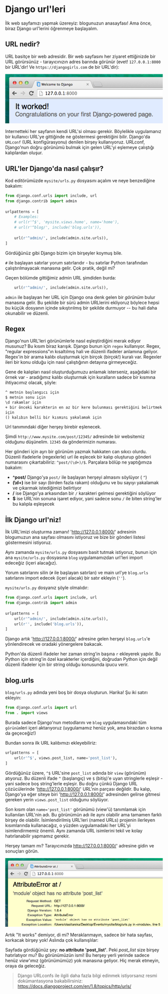 # Django url'leri

İlk web sayfamızı yapmak üzereyiz: blogunuzun anasayfası! Ama önce, biraz Django url'lerini öğrenmeye başlayalım.

## URL nedir?

URL basitçe bir web adresidir. Bir web sayfasını her ziyaret ettiğinizde bir URL görürsünüz - tarayıcınızın adres barında görünür (evet! `127.0.0.1:8000` bir URL'dir! Ve `https://djangogirls.com` de bir URL'dir):

![Url][1]

 [1]: images/url.png

Internetteki her sayfanın kendi URL'si olması gerekir. Böylelikle uygulamanız bir kullanıcı URL'ye gittiğinde ne göstermesi gerektiğini bilir. Django'da `URLconf` (URL konfigürasyonu) denilen birşey kullanıyoruz. URLconf, Django'nun doğru görünümü bulmak için gelen URL'yi eşlemeye çalıştığı kalıplardan oluşur.

## URL'ler Django'da nasıl çalışır?

Kod editörümüzde `mysite/urls.py` dosyasını açalım ve neye benzediğine bakalım:

```python
from django.conf.urls import include, url
from django.contrib import admin

urlpatterns = [
    # Examples:
    # url(r'^$', 'mysite.views.home', name='home'),
    # url(r'^blog/', include('blog.urls')),

    url(r'^admin/', include(admin.site.urls)),
]
```

Gördüğünüz gibi Django bizim için birşeyler koymuş bile.

`#` ile başlayan satırlar yorum satırlarıdır - bu satırlar Python tarafından çalıştırılmayacak manasına gelir. Çok pratik, değil mi?

Geçen bölümde gittiğimiz admin URL şimdiden burda:

```python
    url(r'^admin/', include(admin.site.urls)),
```

`admin` ile başlayan her URL için Django ona denk gelen bir *görünüm* bulur manasına gelir. Bu şekilde bir sürü admin URLlerini ekliyoruz böylece hepsi bu küçük dosyanın içinde sıkıştırılmış bir şekilde durmuyor -- bu hali daha okunabilir ve düzenli.

## Regex

Django'nun URL'leri görünümlerle nasıl eşleştirdiğini merak ediyor musunuz? Bu kısım biraz karışık. Django bunun için `regex` kullanıyor. Regex, "regular expressions"ın kısaltılmış hali ve düzenli ifadeler anlamına geliyor. Regex'in bir arama kalıbı oluşturmak için birçok (birçok!) kuralı var. Regexler ileri bir konu olduğu için nasıl çalıştığının detayına girmeyeceğiz.

Gene de kalıpları nasıl oluşturduğumuzu anlamak isterseniz, aşağıdaki bir örnek var - aradığımız kalıbı oluşturmak için kuralların sadece bir kısmına ihtiyacımız olacak, şöyle:

    ^ metnin başlangıcı için
    $ metnin sonu için
    \d rakamlar için
    + bir önceki karakterin en az bir kere bulunması gerektiğini belirtmek için
    () kalıbın belli bir kısmını yakalamak için
    

Url tanımındaki diğer herşey birebir eşlenecek.

Şimdi `http://www.mysite.com/post/12345/` adresinde bir websitemiz olduğunu düşünelim. `12345` da gönderimizin numarası.

Her gönderi için ayrı bir görünüm yazmak hakkaten can sıkıcı olurdu. Düzenli ifadelerle (regexlerle) url ile eşlecek bir kalıp oluşturup gönderi numarasını çıkartabiliriz: `^post/(\d+)/$`. Parçalara bölüp ne yaptığımıza bakalım:

*   **^post/** Django'ya `post/` ile başlayan herşeyi almasını söylüyor ( `^`)
*   **(\d+)** ise bir sayı (birden fazla rakam) olduğunu ve bu sayıyı yakalamak ve çıkarmak istediğimizi belirtiyor
*   **/** ise Django'ya arkasından bir `/` karakteri gelmesi gerektiğini söylüyor
*   **$** ise URL'nin sonuna işaret ediyor, yani sadece sonu `/` ile biten string'ler bu kalıpla eşleşecek

## İlk Django url'niz!

İlk URL'imizi oluşturma zamanı! 'http://127.0.0.1:8000/' adresinin blogumuzun ana sayfası olmasını istiyoruz ve bize bir gönderi listesi göstermesini istiyoruz.

Aynı zamanda `mysite/urls.py` dosyasını basit tutmak istiyoruz, bunun için ana `mysite/urls.py` dosyasına `blog` uygulamamızdan url'leri import edeceğiz (içeri alacağız).

Yorum satırlarını silin (`#` ile başlayan satırları) ve main url'ye `blog.urls` satırlarını import edecek (içeri alacak) bir satır ekleyin (`''`).

`mysite/urls.py` dosyanız şöyle olmalıdır:

```python
from django.conf.urls import include, url
from django.contrib import admin

urlpatterns = [
    url(r'^admin/', include(admin.site.urls)),
    url(r'', include('blog.urls')),
]
```

Django artık 'http://127.0.0.1:8000/' adresine gelen herşeyi `blog.urls`'e yönlendirecek ve oradaki yönergelere bakacak.

Python'da düzenli ifadeler her zaman string'in başına `r` ekleyerek yapılır. Bu Python için string'in özel karakterler içerdiğini, doğrudan Python için değil düzenli ifadeler için bir string olduğu konusunda ipucu verir.

## blog.urls

`blog/urls.py` adında yeni boş bir dosya oluşturun. Harika! Şu iki satırı ekleyin:

```python
from django.conf.urls import url
from . import views
```

Burada sadece Django'nun metodlarını ve `blog` uygulamasındaki tüm `görünüm`leri içeri aktarıyoruz (uygulamamız henüz yok, ama birazdan o kısma da geçeceğiz!)

Bundan sonra ilk URL kalıbımızı ekleyebiliriz:

```python
urlpatterns = [
    url(r'^$', views.post_list, name='post_list'),
]
```

Gördüğünüz üzere, `^$` URL'sine `post_list` adında bir `view` (görünüm) atıyoruz. Bu düzenli ifade `^` (başlangıç) ve `$` (bitiş)'e uyan stringlerle eşleşir - yani sadece boş string'lerle eşleşir. Bu doğru çünkü Django URL çözücülerinde 'http://127.0.0.1:8000/' URL'nin parçası değildir. Bu kalıp, Django'ya eğer siteye biri 'http://127.0.0.1:8000/' adresinden gelirse gitmesi gereken yerin `views.post_list` olduğunu söylüyor.

Son kısım olan `name='post_list'` görünümü (view'ü) tanımlamak için kullanılan URL'nin adı. Bu görünümün adı ile aynı olabilir ama tamamen farklı birşey de olabilir. İsimlendirilmiş URL'leri (named URLs) projenin ilerleyen kısımlarında kullanacağız, o yüzden uygulamadaki her URL'yi isimlendirmemiz önemli. Aynı zamanda URL isimlerini tekil ve kolay hatırlanabilir yapmamız gerekir.

Herşey tamam mı? Tarayıcınızda http://127.0.0.1:8000/' adresine gidin ve sonuçları görün.

![Hata][2]

 [2]: images/error1.png

Artık "It works" demiyor, di mi? Meraklanmayın, sadece bir hata sayfası, korkacak birşey yok! Aslında çok kullanışlılar:

Sayfada gördüğünüz şey: **no attribute 'post_list'**. Peki *post_list* size birşey hatırlatıyor mu? Bu görünümüzün ismi! Bu herşey yerli yerinde sadece henüz *view*'ımız (görünümümüz) yok manasına geliyor. Hiç merak etmeyin, oraya da geleceğiz.

> Django URLconfs ile ilgili daha fazla bilgi edinmek istiyorsanız resmi dokümantasyona bakabilirsiniz: https://docs.djangoproject.com/en/1.8/topics/http/urls/
